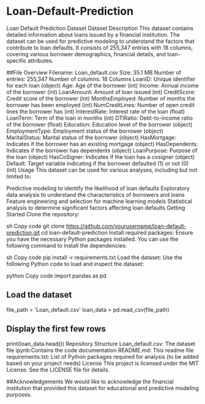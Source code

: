 # Loan-Default-Prediction
Loan Default Prediction Dataset
Dataset Description
This dataset contains detailed information about loans issued by a financial institution. The dataset can be used for predictive modeling to understand the factors that contribute to loan defaults. It consists of 255,347 entries with 18 columns, covering various borrower demographics, financial details, and loan-specific attributes.

##File Overview
Filename: Loan_default.csv
Size: 35.1 MB
Number of entries: 255,347
Number of columns: 18
Columns
LoanID: Unique identifier for each loan (object)
Age: Age of the borrower (int)
Income: Annual income of the borrower (int)
LoanAmount: Amount of loan issued (int)
CreditScore: Credit score of the borrower (int)
MonthsEmployed: Number of months the borrower has been employed (int)
NumCreditLines: Number of open credit lines the borrower has (int)
InterestRate: Interest rate of the loan (float)
LoanTerm: Term of the loan in months (int)
DTIRatio: Debt-to-income ratio of the borrower (float)
Education: Education level of the borrower (object)
EmploymentType: Employment status of the borrower (object)
MaritalStatus: Marital status of the borrower (object)
HasMortgage: Indicates if the borrower has an existing mortgage (object)
HasDependents: Indicates if the borrower has dependents (object)
LoanPurpose: Purpose of the loan (object)
HasCoSigner: Indicates if the loan has a cosigner (object)
Default: Target variable indicating if the borrower defaulted (1) or not (0) (int)
Usage
This dataset can be used for various analyses, including but not limited to:

Predictive modeling to identify the likelihood of loan defaults
Exploratory data analysis to understand the characteristics of borrowers and loans
Feature engineering and selection for machine learning models
Statistical analysis to determine significant factors affecting loan defaults
Getting Started
Clone the repository:

sh
Copy code
git clone https://github.com/yourusername/loan-default-prediction.git
cd loan-default-prediction
Install required packages: Ensure you have the necessary Python packages installed. You can use the following command to install the dependencies:

sh
Copy code
pip install -r requirements.txt
Load the dataset: Use the following Python code to load and inspect the dataset:

python
Copy code
import pandas as pd

## Load the dataset
file_path = 'Loan_default.csv'
loan_data = pd.read_csv(file_path)

## Display the first few rows
print(loan_data.head())
Repository Structure
Loan_default.csv: The dataset file
ipynb:Contains the code documentation
README.md: This readme file
requirements.txt: List of Python packages required for analysis (to be added based on your project needs)
License
This project is licensed under the MIT License. See the LICENSE file for details.

##Acknowledgements
We would like to acknowledge the financial institution that provided this dataset for educational and predictive modeling purposes.

